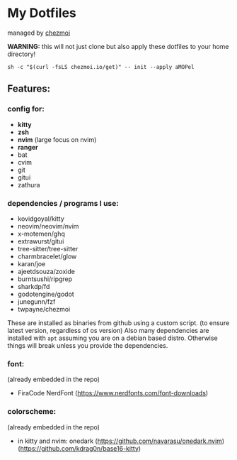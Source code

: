 
# My Dotfiles

managed by [chezmoi](https://www.chezmoi.io/)

__WARNING:__ this will not just clone but also apply these dotfiles to your home directory!
```shell
sh -c "$(curl -fsLS chezmoi.io/get)" -- init --apply aMOPel
```

## Features:

### config for:
  * __kitty__
  * __zsh__
  * __nvim__ (large focus on nvim)
  * __ranger__
  * bat
  * cvim
  * git
  * gitui
  * zathura

### dependencies / programs I use:
  * kovidgoyal/kitty
  * neovim/neovim/nvim
  * x-motemen/ghq
  * extrawurst/gitui
  * tree-sitter/tree-sitter
  * charmbracelet/glow
  * karan/joe
  * ajeetdsouza/zoxide
  * burntsushi/ripgrep
  * sharkdp/fd
  * godotengine/godot
  * junegunn/fzf
  * twpayne/chezmoi

These are installed as binaries from github using a custom script. (to ensure latest version, regardless of os version)
Also many dependencies are installed with `apt` assuming you are on a debian based distro.
Otherwise things will break unless you provide the dependencies.

### font: 
(already embedded in the repo)
  * FiraCode NerdFont (https://www.nerdfonts.com/font-downloads)

### colorscheme:
(already embedded in the repo)
  * in kitty and nvim: onedark
      (https://github.com/navarasu/onedark.nvim)
      (https://github.com/kdrag0n/base16-kitty)
